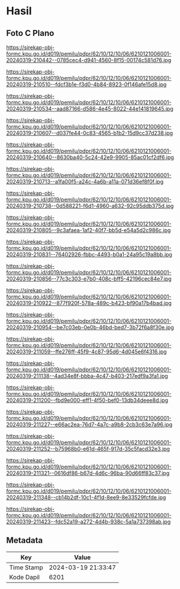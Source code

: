 # Hasil

## Foto C Plano

https://sirekap-obj-formc.kpu.go.id/d019/pemilu/pdpr/62/10/12/10/06/6210121006001-20240319-210442--0785cec4-d941-4560-8f15-00174c581d76.jpg

https://sirekap-obj-formc.kpu.go.id/d019/pemilu/pdpr/62/10/12/10/06/6210121006001-20240319-210510--fdcf3b1e-f3d0-4b84-8923-0f146afe15d8.jpg

https://sirekap-obj-formc.kpu.go.id/d019/pemilu/pdpr/62/10/12/10/06/6210121006001-20240319-210534--aad87166-d586-4e45-8022-44e141819645.jpg

https://sirekap-obj-formc.kpu.go.id/d019/pemilu/pdpr/62/10/12/10/06/6210121006001-20240319-210607--d037fe44-0c83-4565-b1b2-15d9cc37d238.jpg

https://sirekap-obj-formc.kpu.go.id/d019/pemilu/pdpr/62/10/12/10/06/6210121006001-20240319-210640--8630ba40-5c24-42e9-9905-85ac01cf2df6.jpg

https://sirekap-obj-formc.kpu.go.id/d019/pemilu/pdpr/62/10/12/10/06/6210121006001-20240319-210713--a1fa00f5-a24c-4a6b-a11a-071d36ef8f0f.jpg

https://sirekap-obj-formc.kpu.go.id/d019/pemilu/pdpr/62/10/12/10/06/6210121006001-20240319-210738--0d588221-f6d1-4960-a632-92c95ddb375d.jpg

https://sirekap-obj-formc.kpu.go.id/d019/pemilu/pdpr/62/10/12/10/06/6210121006001-20240319-210805--9c3afaea-1af2-40f7-bb5d-e54a5d2c986c.jpg

https://sirekap-obj-formc.kpu.go.id/d019/pemilu/pdpr/62/10/12/10/06/6210121006001-20240319-210831--76402926-fbbc-4493-b0a1-24a95c19a8bb.jpg

https://sirekap-obj-formc.kpu.go.id/d019/pemilu/pdpr/62/10/12/10/06/6210121006001-20240319-210856--77c3c303-e7b0-408c-bff5-42196cec84e7.jpg

https://sirekap-obj-formc.kpu.go.id/d019/pemilu/pdpr/62/10/12/10/06/6210121006001-20240319-210922--877f920f-578a-489c-b423-bf90a17b4bad.jpg

https://sirekap-obj-formc.kpu.go.id/d019/pemilu/pdpr/62/10/12/10/06/6210121006001-20240319-210954--be7c03eb-0e0b-46bd-bed7-3b72f6a8f30e.jpg

https://sirekap-obj-formc.kpu.go.id/d019/pemilu/pdpr/62/10/12/10/06/6210121006001-20240319-211059--ffe276ff-45f9-4c87-95d6-4d045e6f4316.jpg

https://sirekap-obj-formc.kpu.go.id/d019/pemilu/pdpr/62/10/12/10/06/6210121006001-20240319-211138--4ad34e8f-bbba-4c47-b403-217edf9a3fa1.jpg

https://sirekap-obj-formc.kpu.go.id/d019/pemilu/pdpr/62/10/12/10/06/6210121006001-20240319-211200--fbd9e000-eff1-4f50-bef0-13db34deee8d.jpg

https://sirekap-obj-formc.kpu.go.id/d019/pemilu/pdpr/62/10/12/10/06/6210121006001-20240319-211227--e66ac2ea-76d7-4a7c-a9b8-2cb3c63e7a96.jpg

https://sirekap-obj-formc.kpu.go.id/d019/pemilu/pdpr/62/10/12/10/06/6210121006001-20240319-211252--b75968b0-e61d-465f-917d-35c5facd32e3.jpg

https://sirekap-obj-formc.kpu.go.id/d019/pemilu/pdpr/62/10/12/10/06/6210121006001-20240319-211321--0616df86-b67d-4d6c-96ba-90d66ff83c37.jpg

https://sirekap-obj-formc.kpu.go.id/d019/pemilu/pdpr/62/10/12/10/06/6210121006001-20240319-211348--cb14b2df-10c1-4f1d-8ee9-8e33529fcfde.jpg

https://sirekap-obj-formc.kpu.go.id/d019/pemilu/pdpr/62/10/12/10/06/6210121006001-20240319-211423--fdc52a19-a272-4d4b-938c-5a1a737398ab.jpg


## Metadata

| Key        | Value               |
| ---------- | ------------------- |
| Time Stamp | 2024-03-19 21:33:47 |
| Kode Dapil | 6201                |



